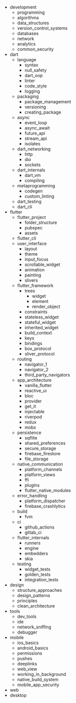 - development
  - programming
  - algorithms
  - data_structures
  - version_control_systems
  - databases
  - network
  - analytics
  - common_security
- dart
  - language
    - syntax
    - null_safety
    - dart_oop
    - linter
    - code_style
    - logging
  - packaging
    - package_management
    - versioning
    - creating_package
  - async
    - event_loop
    - async_await
    - future_api
    - stream_api
    - isolates
  - dart_networking
    - http
    - dio
    - sockets
  - dart_internals
    - dart_vm
    - compiling
  - metaprogramming
    - codegen
    - custom_linting
  - dart_testing
  - dart_cli
- flutter
  - flutter_project
    - folder_structure
    - pubspec
    - assets
  - flutter_cli
  - user_interface
    - layout
    - theme
    - input_focus
    - scrollable_widget
    - animation
    - painting
    - slivers
  - flutter_framework
    - trees
      - widget
      - element
      - render_object
    - constraints
    - stateless_widget
    - stateful_widget
    - inherited_widget
    - build_context
    - keys
    - bindings
    - box_protocol
    - sliver_protocol
  - routing
    - navigator_1
    - navigator_2
    - third_party_navigators
  - app_architecture
    - vanilla_flutter
    - reactive_ui
    - bloc
    - provider
    - get_it
    - injectable
    - riverpod
    - redux
    - mobx
  - persistence
    - sqflite
    - shared_preferences
    - secure_storage
    - firebase_firestore
    - file_storage
  - native_communication
    - platform_channels
    - platform_views
    - ffi
    - plugins
    - flutter_native_modules
  - error_handling
    - platform_dispatcher
    - firebase_crashlytics
  - build
    - fvm
  - ci
    - github_actions
    - gitlab_ci
  - flutter_internals
    - runners
    - engine
    - embedders
    - skia
  - testing
    - widget_tests
    - golden_tests
    - integration_tests
- design
  - structure_approaches
  - design_patterns
  - principles
  - clean_architecture
- tools
  - dev_tools
  - ide
  - network_sniffing
  - debugger
- mobile
  - ios_basics
  - android_basics
  - permissions
  - pushes
  - deeplinks
  - web_view
  - working_in_background
  - native_build_system
  - mobile_app_security
- web
- desktop